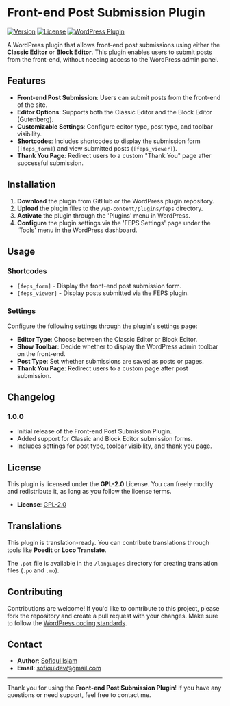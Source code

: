 # Front-end Post Submission Plugin

[![Version](https://img.shields.io/github/v/tag/sofiquldev/feps?label=version)](https://github.com/sofiquldev/feps/releases)
[![License](https://img.shields.io/github/license/sofiquldev/feps)](https://opensource.org/licenses/GPL-2.0)
[![WordPress Plugin](https://img.shields.io/wordpress/plugin/v/feps)](https://wordpress.org/plugins/feps)

A WordPress plugin that allows front-end post submissions using either the **Classic Editor** or **Block Editor**. This plugin enables users to submit posts from the front-end, without needing access to the WordPress admin panel.

## Features

- **Front-end Post Submission**: Users can submit posts from the front-end of the site.
- **Editor Options**: Supports both the Classic Editor and the Block Editor (Gutenberg).
- **Customizable Settings**: Configure editor type, post type, and toolbar visibility.
- **Shortcodes**: Includes shortcodes to display the submission form (`[feps_form]`) and view submitted posts (`[feps_viewer]`).
- **Thank You Page**: Redirect users to a custom "Thank You" page after successful submission.

## Installation

1. **Download** the plugin from GitHub or the WordPress plugin repository.
2. **Upload** the plugin files to the `/wp-content/plugins/feps` directory.
3. **Activate** the plugin through the 'Plugins' menu in WordPress.
4. **Configure** the plugin settings via the 'FEPS Settings' page under the 'Tools' menu in the WordPress dashboard.

## Usage

### Shortcodes
- `[feps_form]` - Display the front-end post submission form.
- `[feps_viewer]` - Display posts submitted via the FEPS plugin.

### Settings
Configure the following settings through the plugin's settings page:
- **Editor Type**: Choose between the Classic Editor or Block Editor.
- **Show Toolbar**: Decide whether to display the WordPress admin toolbar on the front-end.
- **Post Type**: Set whether submissions are saved as posts or pages.
- **Thank You Page**: Redirect users to a custom page after post submission.

## Changelog

### 1.0.0
- Initial release of the Front-end Post Submission Plugin.
- Added support for Classic and Block Editor submission forms.
- Includes settings for post type, toolbar visibility, and thank you page.

## License

This plugin is licensed under the **GPL-2.0** License. You can freely modify and redistribute it, as long as you follow the license terms.

- **License**: [GPL-2.0](https://www.gnu.org/licenses/gpl-2.0.html)

## Translations

This plugin is translation-ready. You can contribute translations through tools like **Poedit** or **Loco Translate**.

The `.pot` file is available in the `/languages` directory for creating translation files (`.po` and `.mo`).

## Contributing

Contributions are welcome! If you'd like to contribute to this project, please fork the repository and create a pull request with your changes. Make sure to follow the [WordPress coding standards](https://developer.wordpress.org/coding-standards/).

## Contact

- **Author**: [Sofiqul Islam](https://sofiquldev.github.io/feps)
- **Email**: [sofiquldev@gmail.com](mailto:sofiquldev@gmail.com)

---

Thank you for using the **Front-end Post Submission Plugin**! If you have any questions or need support, feel free to contact me.
